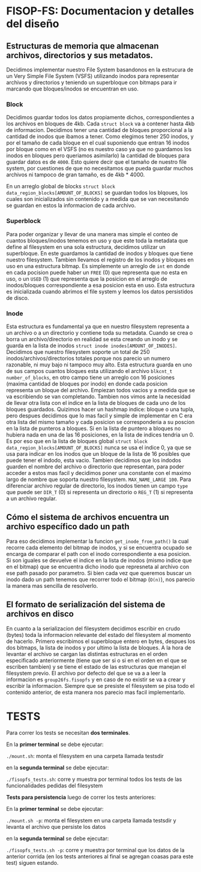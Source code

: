 # FISOP-FS: Documentacion y detalles del diseño

## Estructuras de memoria que almacenan archivos, directorios y sus metadatos.

Decidimos implementar nuestro File System basandonos en la estrucura de un Very Simple File System (VSFS) utilizando inodos para representar archivos y directorios y teniendo un superbloque con bitmaps para ir marcando que bloques/inodos se encuentran en uso.

### Block
Decidimos guardar todos los datos propiamente dichos, correspondientes a los archivos en bloques de 4kb. Cada `struct block` va a contener hasta 4kb de informacion. Decidimos tener una cantidad de bloques proporcional a la cantidad de inodos que ibamos a tener. Como elegimos tener 250 inodos, y por el tamaño de cada bloque en el cual suponiendo que entran 16 inodos por bloque como en el VSFS (no es nuestro caso ya que no guardamos los inodos en bloques pero queriamos asimilarlo) la cantidad de bloques para guardar datos es de `4000`. Esto quiere decir que el tamaño de nuestro file system, por cuestiones de que no necesitamos que pueda guardar muchos archivos ni tampoco de gran tamaño, es de 4kb * 4000.

En un arreglo global de blocks `struct block data_region_blocks[AMOUNT_OF_BLOCKS]` se guardan todos los blqoues, los cuales son inicializados sin contenido y a medida que se van necesitando se guardan en estos la informacion de cada archivo. 

### Superblock
Para poder organizar y llevar de una manera mas simple el conteo de cuantos bloques/inodos tenemos en uso y que este toda la metadata que define al filesystem en una sola estructura, decidimos utilizar un superbloque. En este guardamos la cantidad de inodos y bloques que tiene nuestro filesystem. Tambien llevamos el registro de los inodos y bloques en uso en una estructura bitmap. Es simplemente un arreglo de `int` en donde en cada pocision puede haber un `FREE` (0) que representa que no esta en uso, o un `USED` (1) que representa que la posicion en el arreglo de inodos/bloques correspondiente a esa posicion esta en uso. Esta estructura es inicializada cuando abrimos el file system y leemos los datos persistidos de disco. 

### Inode
Esta estructura es fundamental ya que en nuestro filesystem representa a un archivo o a un directorio y contiene toda su metadata. Cuando se crea o borra un archivo/directorio en realidad se esta creando un inodo y se guarda en la lista de inodos `struct inode inodes[AMOUNT_OF_INODES]`. Decidimos que nuestro filesystem soporte un total de 250 inodos/archivos/directorios totales porque nos parecio un numero razonable, ni muy bajo ni tampoco muy alto. Esta estructura guarda en uno de sus campos cuantos bloques esta utilizando el archivo `blkcnt_t number_of_blocks`, en otro campo tiene un arreglo con 16 posiciones (maxima cantidad de bloques por inodo) en donde cada posicion representa un bloque del archivo. Empiezan todos vacios y a medida que se va escribiendo se van completando. Tambien nos vimos ante la necesidad de llevar otra lista con el indice en la lista de bloques de cada uno de los bloques guardados. Quizimos hacer un hashmap indice: bloque o una tupla, pero despues decidimos que lo mas facil y simple de implementar en C era otra lista del mismo tamaño y cada posicion se corresponderia a su poscion en la lista de punteros a bloques. Si en la lista de puntero a bloques no hubiera nada en una de las 16 posiciones, en la lista de indices tendria un 0. Es por eso que en la lista de bloques global `struct block data_region_blocks[AMOUNT_OF_BLOCKS]` nunca se usa el indice 0, ya que se usa para indicar en los inodos que un bloque de la lista de 16 posibles que puede tener el indodo, esta vacio.
Tambien decidimos que los indodos guarden el nombre del archivo o directorio que representan, para poder acceder a estos mas facil y decidimos poner una constante con el maximo largo de nombre que soporta nuestro filesystem. `MAX_NAME_LARGE 100`. Para diferenciar archivo regular de directorio, los inodos tienen un campo `type` que puede ser `DIR_T` (0) si representa un directorio o `REG_T` (1) si representa a un archivo regular.

## Cómo el sistema de archivos encuentra un archivo específico dado un path

Para eso decidimos implementar la funcion `get_inode_from_path()` la cual recorre cada elemento del bitmap de inodos, y si se encuentra ocupado se encarga de comparar el path con el inodo correspondiente a esa posicion. Si son iguales se devuelve el indice en la lista de inodos (mismo indice que en el bitmap) que se encuentra dicho inodo que represneta al archivo con ese path pasado por parametro. Si bien cada vez que queremos buscar un inodo dado un path tenemos que recorrer todo el bitmap (`O(n)`), nos parecio la manera mas sencilla de resolverlo.

## El formato de serialización del sistema de archivos en disco

En cuanto a la serializacion del filesystem decidimos escribir en crudo (bytes) toda la informacion relevante del estado del filesystem al momento de hacerlo. Primero escribimos el superbloque entero en bytes, despues los dos bitmaps, la lista de inodos y por ultimo la lista de bloques. A la hora de levantar el archivo se cargan las distintas estructuras en el orden especificado anteriormente (tiene que ser si o si en el orden en el que se escriben tambien) y se tiene el estado de las estructuras que manejan el filesystem previo. El archivo por defecto del que se va a a leer la informacion es `group26fs.fisopfs` y en caso de no existir se va a crear y escribir la informacion. Siempre que se presiste el filesystem se pisa todo el contenido anterior, de esta manera nos parecio mas facil implementarlo. 


# TESTS

Para correr los tests se necesitan **dos terminales**.

En la **primer terminal** se debe ejecutar:

`./mount.sh`: monta el filesystem en una carpeta llamada testsdir

en la **segunda terminal** se debe ejecutar:

`./fisopfs_tests.sh`: corre y muestra por terminal todos los tests de las funcionalidades pedidas del filesystem

**Tests para persistencia** luego de correr los tests anteriores:

En la **primer terminal** se debe ejecutar:

`./mount.sh -p`: monta el filesystem en una carpeta llamada testsdir y levanta el archivo que persiste los datos

en la **segunda terminal** se debe ejecutar:

`./fisopfs_tests.sh -p`: corre y muestra por terminal que los datos de la anterior corrida (en los tests anteriores al final se agregan coasas para este test) siguen estando.


